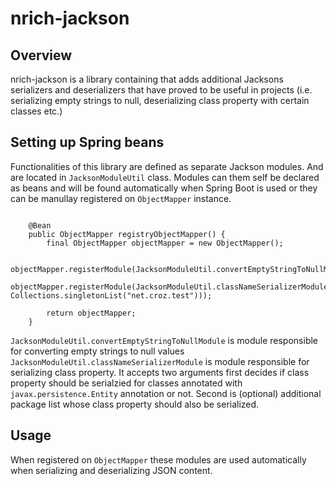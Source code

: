 # nrich-jackson

## Overview

nrich-jackson is a library containing that adds additional Jacksons serializers and deserializers that have proved to be useful in projects 
(i.e. serializing empty strings to null, deserializing class property with certain classes etc.)

## Setting up Spring beans

Functionalities of this library are defined as separate Jackson modules. And are located in `JacksonModuleUtil` class.
Modules can them self be declared as beans and will be found automatically when Spring Boot is used or they can be manullay registered on
`ObjectMapper` instance.

```

    @Bean
    public ObjectMapper registryObjectMapper() {
        final ObjectMapper objectMapper = new ObjectMapper();

        objectMapper.registerModule(JacksonModuleUtil.convertEmptyStringToNullModule());
        objectMapper.registerModule(JacksonModuleUtil.classNameSerializerModule(true, Collections.singletonList("net.croz.test")));

        return objectMapper;
    }

```   

`JacksonModuleUtil.convertEmptyStringToNullModule` is module responsible for converting empty strings to null values
`JacksonModuleUtil.classNameSerializerModule` is module responsible for serializing class property. It accepts two arguments first decides if class property should be 
 serialzied for classes annotated with `javax.persistence.Entity` annotation or not. Second is (optional) additional package list whose class property should also be serialized.  

## Usage

When registered on `ObjectMapper` these modules are used automatically when serializing and deserializing JSON content.

